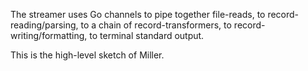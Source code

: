The streamer uses Go channels to pipe together file-reads, to record-reading/parsing, to a chain of record-transformers, to record-writing/formatting, to terminal standard output.

This is the high-level sketch of Miller.
